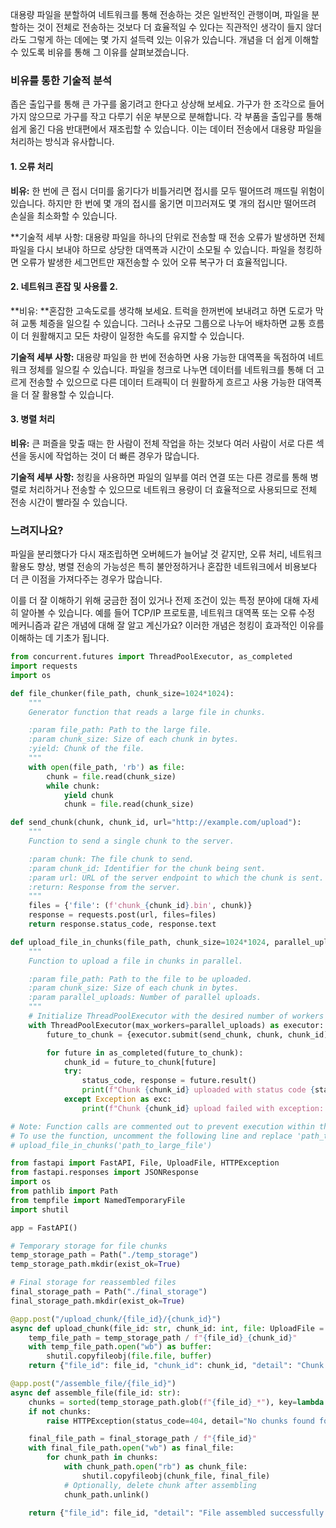 대용량 파일을 분할하여 네트워크를 통해 전송하는 것은 일반적인 관행이며, 파일을 분할하는 것이 전체로 전송하는 것보다 더 효율적일 수 있다는 직관적인 생각이 들지 않더라도 그렇게 하는 데에는 몇 가지 설득력 있는 이유가 있습니다. 개념을 더 쉽게 이해할 수 있도록 비유를 통해 그 이유를 살펴보겠습니다.

### 비유를 통한 기술적 분석

좁은 출입구를 통해 큰 가구를 옮기려고 한다고 상상해 보세요. 가구가 한 조각으로 들어가지 않으므로 가구를 작고 다루기 쉬운 부분으로 분해합니다. 각 부품을 출입구를 통해 쉽게 옮긴 다음 반대편에서 재조립할 수 있습니다. 이는 데이터 전송에서 대용량 파일을 처리하는 방식과 유사합니다.

#### 1. **오류 처리**

**비유:** 한 번에 큰 접시 더미를 옮기다가 비틀거리면 접시를 모두 떨어뜨려 깨뜨릴 위험이 있습니다. 하지만 한 번에 몇 개의 접시를 옮기면 미끄러져도 몇 개의 접시만 떨어뜨려 손실을 최소화할 수 있습니다.

\*\*기술적 세부 사항: 대용량 파일을 하나의 단위로 전송할 때 전송 오류가 발생하면 전체 파일을 다시 보내야 하므로 상당한 대역폭과 시간이 소모될 수 있습니다. 파일을 청킹하면 오류가 발생한 세그먼트만 재전송할 수 있어 오류 복구가 더 효율적입니다.

#### 2. **네트워크 혼잡 및 사용률** 2.

**비유: **혼잡한 고속도로를 생각해 보세요. 트럭을 한꺼번에 보내려고 하면 도로가 막혀 교통 체증을 일으킬 수 있습니다. 그러나 소규모 그룹으로 나누어 배차하면 교통 흐름이 더 원활해지고 모든 차량이 일정한 속도를 유지할 수 있습니다.

**기술적 세부 사항:** 대용량 파일을 한 번에 전송하면 사용 가능한 대역폭을 독점하여 네트워크 정체를 일으킬 수 있습니다. 파일을 청크로 나누면 데이터를 네트워크를 통해 더 고르게 전송할 수 있으므로 다른 데이터 트래픽이 더 원활하게 흐르고 사용 가능한 대역폭을 더 잘 활용할 수 있습니다.

#### 3. **병렬 처리**

**비유:** 큰 퍼즐을 맞출 때는 한 사람이 전체 작업을 하는 것보다 여러 사람이 서로 다른 섹션을 동시에 작업하는 것이 더 빠른 경우가 많습니다.

**기술적 세부 사항:** 청킹을 사용하면 파일의 일부를 여러 연결 또는 다른 경로를 통해 병렬로 처리하거나 전송할 수 있으므로 네트워크 용량이 더 효율적으로 사용되므로 전체 전송 시간이 빨라질 수 있습니다.

### 느려지나요?

파일을 분리했다가 다시 재조립하면 오버헤드가 늘어날 것 같지만, 오류 처리, 네트워크 활용도 향상, 병렬 전송의 가능성은 특히 불안정하거나 혼잡한 네트워크에서 비용보다 더 큰 이점을 가져다주는 경우가 많습니다.

이를 더 잘 이해하기 위해 궁금한 점이 있거나 전제 조건이 있는 특정 분야에 대해 자세히 알아볼 수 있습니다. 예를 들어 TCP/IP 프로토콜, 네트워크 대역폭 또는 오류 수정 메커니즘과 같은 개념에 대해 잘 알고 계신가요? 이러한 개념은 청킹이 효과적인 이유를 이해하는 데 기초가 됩니다.

```python
from concurrent.futures import ThreadPoolExecutor, as_completed
import requests
import os

def file_chunker(file_path, chunk_size=1024*1024):
    """
    Generator function that reads a large file in chunks.

    :param file_path: Path to the large file.
    :param chunk_size: Size of each chunk in bytes.
    :yield: Chunk of the file.
    """
    with open(file_path, 'rb') as file:
        chunk = file.read(chunk_size)
        while chunk:
            yield chunk
            chunk = file.read(chunk_size)

def send_chunk(chunk, chunk_id, url="http://example.com/upload"):
    """
    Function to send a single chunk to the server.

    :param chunk: The file chunk to send.
    :param chunk_id: Identifier for the chunk being sent.
    :param url: URL of the server endpoint to which the chunk is sent.
    :return: Response from the server.
    """
    files = {'file': (f'chunk_{chunk_id}.bin', chunk)}
    response = requests.post(url, files=files)
    return response.status_code, response.text

def upload_file_in_chunks(file_path, chunk_size=1024*1024, parallel_uploads=5):
    """
    Function to upload a file in chunks in parallel.

    :param file_path: Path to the file to be uploaded.
    :param chunk_size: Size of each chunk in bytes.
    :param parallel_uploads: Number of parallel uploads.
    """
    # Initialize ThreadPoolExecutor with the desired number of workers
    with ThreadPoolExecutor(max_workers=parallel_uploads) as executor:
        future_to_chunk = {executor.submit(send_chunk, chunk, chunk_id): chunk_id for chunk_id, chunk in enumerate(file_chunker(file_path, chunk_size))}

        for future in as_completed(future_to_chunk):
            chunk_id = future_to_chunk[future]
            try:
                status_code, response = future.result()
                print(f"Chunk {chunk_id} uploaded with status code {status_code}. Response: {response}")
            except Exception as exc:
                print(f"Chunk {chunk_id} upload failed with exception: {exc}")

# Note: Function calls are commented out to prevent execution within the PCI.
# To use the function, uncomment the following line and replace 'path_to_large_file' with the actual file path.
# upload_file_in_chunks('path_to_large_file')
```

```python
from fastapi import FastAPI, File, UploadFile, HTTPException
from fastapi.responses import JSONResponse
import os
from pathlib import Path
from tempfile import NamedTemporaryFile
import shutil

app = FastAPI()

# Temporary storage for file chunks
temp_storage_path = Path("./temp_storage")
temp_storage_path.mkdir(exist_ok=True)

# Final storage for reassembled files
final_storage_path = Path("./final_storage")
final_storage_path.mkdir(exist_ok=True)

@app.post("/upload_chunk/{file_id}/{chunk_id}")
async def upload_chunk(file_id: str, chunk_id: int, file: UploadFile = File(...)):
    temp_file_path = temp_storage_path / f"{file_id}_{chunk_id}"
    with temp_file_path.open("wb") as buffer:
        shutil.copyfileobj(file.file, buffer)
    return {"file_id": file_id, "chunk_id": chunk_id, "detail": "Chunk uploaded successfully."}

@app.post("/assemble_file/{file_id}")
async def assemble_file(file_id: str):
    chunks = sorted(temp_storage_path.glob(f"{file_id}_*"), key=lambda path: int(path.stem.split("_")[-1]))
    if not chunks:
        raise HTTPException(status_code=404, detail="No chunks found for the given file ID.")

    final_file_path = final_storage_path / f"{file_id}"
    with final_file_path.open("wb") as final_file:
        for chunk_path in chunks:
            with chunk_path.open("rb") as chunk_file:
                shutil.copyfileobj(chunk_file, final_file)
            # Optionally, delete chunk after assembling
            chunk_path.unlink()

    return {"file_id": file_id, "detail": "File assembled successfully."}
```
